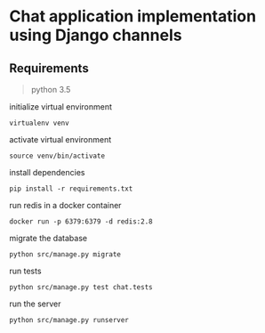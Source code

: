 # Chat application implementation using Django channels

## Requirements

> python 3.5

initialize virtual environment

```
virtualenv venv
```

activate virtual environment

```
source venv/bin/activate
```

install dependencies

```
pip install -r requirements.txt
```

run redis in a docker container

```
docker run -p 6379:6379 -d redis:2.8
```

migrate the database

```
python src/manage.py migrate
```

run tests

```
python src/manage.py test chat.tests
```

run the server

```
python src/manage.py runserver
```
